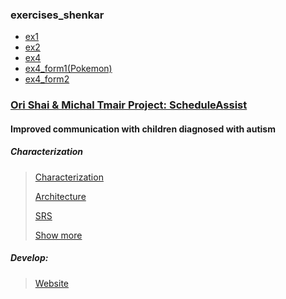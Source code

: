 ### exercises_shenkar

- [ex1](https://github.com/sholker/exercises_shenkar/tree/main/exercises/ex1)
- [ex2](https://github.com/sholker/exercises_shenkar/tree/main/exercises/ex2)
- [ex4](https://github.com/sholker/exercises_shenkar/tree/main/exercises/ex3)
- [ex4_form1(Pokemon)](https://github.com/sholker/exercises_shenkar/tree/main/exercises/ex4)
- [ex4_form2](https://github.com/sholker/exercises_shenkar/tree/main/exercises/ex4/new.html)

### [Ori Shai & Michal Tmair Project: ScheduleAssist](https://github.com/sholker/exercises_shenkar/tree/main/exercises/ScheduleAssist)

#### Improved	communication	with	children	diagnosed	with	autism

##### Characterization
>
> [Characterization](http://shenkar.html5-book.co.il/2020-2021/sr/dev_229/)
> 
>[Architecture](http://shenkar.html5-book.co.il/2020-2021/sr/dev_229/architechture.pdf)
>
> [SRS](http://shenkar.html5-book.co.il/2020-2021/sr/dev_229/srs.pdf)
>
> [Show more](https://app.moqups.com/qnFwytP1S5/view/page/a5993fc26)
 

##### Develop:
>[Website](http://se.shenkar.ac.il/students/2020-2021/web1/dev_222)
